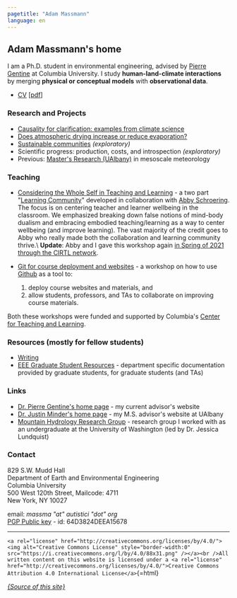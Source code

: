 ```yaml
---
pagetitle: "Adam Massmann"
language: en
---
```


Adam Massmann\'s home
---------------------


I am a Ph.D. student in environmental engineering, advised by [Pierre
Gentine](https://gentinelab.eee.columbia.edu/people/pierre-gentine) at
Columbia University. I study **human-land-climate interactions** by
merging **physical or conceptual models** with **observational data**.

-   [CV](cv/massmann-cv.html) \[[pdf](cv/massmann-cv.pdf)\]

### Research and Projects

- [Causality for clarification: examples from climate science](causality.md)
- [Does atmospheric drying increase or reduce
    evaporation?](vpd-et.md)
- [Sustainable communities](sustainable-communities.md)
  *(exploratory)*
- Scientific progress: production, costs, and introspection *(exploratory)*
- Previous: [Master\'s Research (UAlbany)](masters-research.md) in
    mesoscale meteorology

### Teaching

-   [Considering the Whole Self in Teaching and
    Learning](teacher-learner-wellbeing/index.html) - a two part
    "[Learning
    Community](https://ctl.columbia.edu/graduate-instructors/ctlgrads-learning-communities/)"
    developed in collaboration with [Abby
    Schroering](https://theatre-phd.columbia.edu/people/abby-schroering/). The
    focus is on centering teacher and learner wellbeing in the
    classroom. We emphasized breaking down false notions of mind-body
    dualism and embracing embodied teaching/learning as a way to
    center wellbeing (and improve learning). The vast majority of the
    credit goes to Abby who really made both the collaboration and
    learning community thrive.\ **Update**: Abby and I gave this
    workshop again [in Spring of 2021 through the CIRTL
    network](https://www.cirtl.net/events/943).

-   [Git for course deployment and
    websites](https://massma.github.io/ltf-github-website-courses/) - a
    workshop on how to use [Github](https://github.com/) as a tool to:
    1.  deploy course websites and materials, and
    2.  allow students, professors, and TAs to collaborate on improving
        course materials.

Both these workshops were funded and supported by Columbia\'s [Center
for Teaching and Learning](https://ctl.columbia.edu/).

### Resources (mostly for fellow students)

-   [Writing](writing.md)
-   [EEE Graduate Student Resources](eee-grad-website/index.html) -
    department specific documentation provided by graduate students, for
    graduate students (and TAs)

### Links

-   [Dr. Pierre Gentine\'s home
    page](https://gentinelab.eee.columbia.edu/) - my current advisor\'s
    website
-   [Dr. Justin Minder\'s home
    page](http://www.atmos.albany.edu/facstaff/jminder/) - my M.S.
    advisor\'s website at UAlbany
-   [Mountain Hydrology Research
    Group](http://depts.washington.edu/mtnhydr/index.shtml) - research
    group I worked with as an undergraduate at the University of
    Washington (led by Dr. Jessica Lundquist)

### Contact

829 S.W. Mudd Hall\
Department of Earth and Environmental Engineering\
Columbia University\
500 West 120th Street, Mailcode: 4711\
New York, NY 10027

email: *massma \"at\" autistici \"dot\" org*\
[PGP Public key](massma.asc) - id: 64D3824DEEA15678

------------------------------------------------------------------------

`<a rel="license"
href="http://creativecommons.org/licenses/by/4.0/"><img alt="Creative
Commons License" style="border-width:0"
src="https://i.creativecommons.org/l/by/4.0/88x31.png" /></a><br
/>All written content on this website is licensed under a <a rel="license"
href="http://creativecommons.org/licenses/by/4.0/">Creative Commons
Attribution 4.0 International License</a>`{=html}

[*{Source of this site}*](https://github.com/massma/website)
